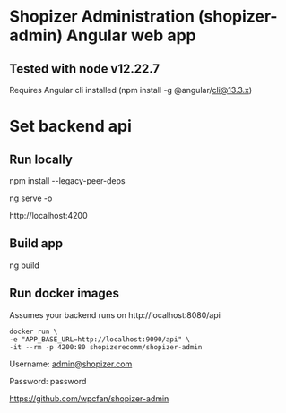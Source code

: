 # Shopizer Administration (shopizer-admin) Angular web app

## Tested with node v12.22.7

Requires Angular cli installed (npm install -g @angular/cli@13.3.x)

# Set backend api



## Run locally

npm install --legacy-peer-deps

ng serve -o

http://localhost:4200

## Build app
ng build 

## Run docker images

Assumes your backend runs on http://localhost:8080/api

```
docker run \
-e "APP_BASE_URL=http://localhost:9090/api" \
-it --rm -p 4200:80 shopizerecomm/shopizer-admin
```

Username: admin@shopizer.com

Password: password

https://github.com/wpcfan/shopizer-admin
